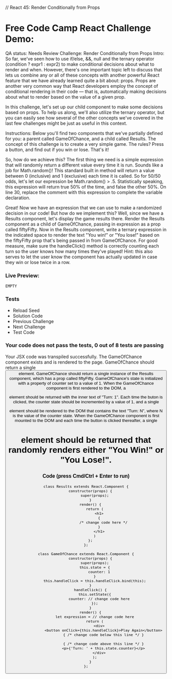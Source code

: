 // React 45: Render Conditionally from Props

# Free Code Camp React Challenge Demo: 

QA status: Needs Review
Challenge: Render Conditionally from Props
Intro: So far, we've seen how to use if/else, &&, null and the ternary operator (condition ? expr1 : expr2) to make conditional decisions about what to render and when. However, there's one important topic left to discuss that lets us combine any or all of these concepts with another powerful React feature that we have already learned quite a bit about: props. Props are another very common way that React developers employ the concept of conditional rendering in their code — that is, automatically making decisions about what to render based on the value of a given prop.

In this challenge, let's set up our child component to make some decisions based on props. To help us along, we'll also utilize the ternary operator, but you can easily see how several of the other concepts we've covered in the last few challenges might be just as useful in this context.

Instructions: Below you'll find two components that we've partially defined for you: a parent called GameOfChance, and a child called Results. The concept of this challenge is to create a very simple game. The rules? Press a button, and find out if you win or lose. That's it!

So, how do we achieve this? The first thing we need is a simple expression that will randomly return a different value every time it is run. Sounds like a job for Math.random()! This standard built in method will return a value between 0 (inclusive) and 1 (exclusive) each time it is called. So for 50/50 odds, let's let our expression be Math.random() > .5. Statistically speaking, this expression will return true 50% of the time, and false the other 50%. On line 30, replace the comment with this expression to complete the variable declaration.

Great! Now we have an expression that we can use to make a randomized decision in our code! But how do we implement this? Well, since we have a Results component, let's display the game results there. Render the Results component as a child of GameOfChance, passing in expression as a prop called fiftyFifty. Now in the Results component, write a ternary expression in the indicated space to render the text "You win!" or "You lose!" based on the fiftyFifty prop that's being passed in from GameOfChance. For good measure, make sure the handleClick() method is correctly counting each turn so the user knows how many times they've played! Hint: this also serves to let the user know the component has actually updated in case they win or lose twice in a row.


### Live Preview:

    EMPTY

### Tests

* Reload Seed
* Solution Code
* Previous Challenge
* Next Challenge
* Test Code

### Your code does not pass the tests, 0 out of 8 tests are passing
Your JSX code was transpiled successfully.
The GameOfChance component exists and is rendered to the page.
GameOfChance should return a single <button> element.
GameOfChance should return a single instance of the Results component, which has a prop called fiftyFifty.
GameOfChance's state is initialized with a property of counter set to a value of 1.
When the GameOfChance component is first rendered to the DOM, a <p> element should be returned with the inner text of "Turn: 1".
Each time the buton is clicked, the counter state should be incremented by a value of 1, and a single <p> element should be rendered to the DOM that contains the text "Turn: N", where N is the value of the counter state.
When the GameOfChance component is first mounted to the DOM and each time the button is clicked thereafter, a single <h1> element should be returned that randomly renders either "You Win!" or "You Lose!".

### Code (press Cmd/Ctrl + Enter to run)

    class Results extends React.Component {
        constructor(props) {
            super(props);
        }
        render() {
            return (
                <h1>
                {
                    /* change code here */
                }
                </h1>
            )
        };
    };

    class GameOfChance extends React.Component {
        constructor(props) {
            super(props);
            this.state = {
                counter: 1
            }
            this.handleClick = this.handleClick.bind(this);
        }
        handleClick() {
            this.setState({
                counter: // change code here
            });
        }
        render() {
            let expression = // change code here
            return (
                <div>
                    <button onClick={this.handleClick}>Play Again</button>
                    { /* change code below this line */ }

                    { /* change code above this line */ }
                    <p>{'Turn: ' + this.state.counter}</p>
                </div>
            );
        }
    };